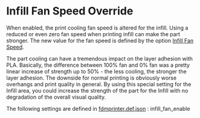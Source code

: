 # Infill Fan Speed Override

When enabled, the print cooling fan speed is altered for the infill. Using a reduced or even zero fan speed when printing infill can make the part stronger. The new value for the fan speed is defined by the option [Infill Fan Speed](infill_fan_speed.md).

The part cooling can have a tremendous impact on the layer adhesion with PLA. Basically, the difference between 100% fan and 0% fan was a pretty linear increase of strength up to 50% - the less cooling, the stronger the layer adhesion. The downside for normal printing is obviously worse overhangs and print quality in general. By using this special setting for the Infill area, you could increase the strength of the part for the Infill with no degradation of the overall visual quality.

The following settings are defined in [fdmprinter.def.json](https://github.com/smartavionics/Cura/blob/mb-master/resources/definitions/fdmprinter.def.json) : infill_fan_enable